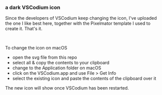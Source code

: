 ### a dark VSCodium icon

Since the developers of VSCodium keep changing the icon, I've uploaded the one I like best here, together with the Pixelmator template I used to create it. That's it.

</br>

To change the icon on macOS
- open the svg file from this repo
- select all & copy the contents to your clipboard
- change to the Application folder on macOS
- click on the VSCodium.app and use File > Get Info
- select the existing icon and paste the contents of the clipboard over it

The new icon will show once VSCodium has been restarted.
